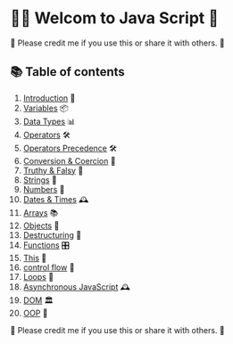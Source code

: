 # 🙋‍♂️ Welcom to Java Script 📜

🙏 Please credit me if you use this or share it with others. 🙏

## 📚 Table of contents

1. [Introduction](./01_introduction.md) 🧠
2. [Variables](./02_variables.md) 📦
3. [Data Types](./03_data_types.md) 📊
4. [Operators](./04_operators.md) 🛠️
5. [Operators Precedence](./05_operators_precedence.md) 🛠️
6. [Conversion & Coercion](./06_conversion_coercion.md) 🔄
7. [Truthy & Falsy](./07_truthy_falsy.md) 🦄
8. [Strings](./08_strings.md) 🧵
9. [Numbers](./09_numbers.md) 🔢
10. [Dates & Times](./10_dates_times.md) 🕰️
11. [Arrays](./11_arrays.md) 📚
12. [Objects](./12_objects.md) 🧱
13. [Destructuring](./13_destructuring.md) 🧩
14. [Functions](./14_functions.md) 🎛️
15. [This](./15_this.md) 🤖
16. [control flow](./16_control_flow.md) 🚦
17. [Loops](./17_loops.md) 🔄
18. [Asynchronous JavaScript](./18_asynchronous_javascript.md) 🕰️
19. [DOM](./19_dom.md) 🏛️
20. [OOP](./20_oop.md) 🧱

🙏 Please credit me if you use this or share it with others. 🙏
